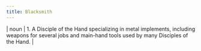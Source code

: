 ```yaml
---
title: Blacksmith
---
```

| noun | 1.  	A Disciple of the Hand specializing in metal implements, including weapons for several jobs and main-hand tools used by many Disciples of the Hand.	|